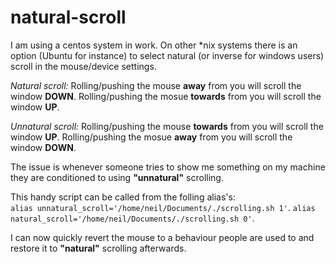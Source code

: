 # natural-scroll

I am using a centos system in work. On other \*nix systems there is an option (Ubuntu for instance) to select natural (or inverse for windows users) scroll in the mouse/device settings.

_Natural scroll:_
Rolling/pushing the mouse **away** from you will scroll the window **DOWN**. 
Rolling/pushing the mosue **towards** from you will scroll the window **UP**.

_Unnatural scroll:_
Rolling/pushing the mouse **towards** from you will scroll the window **UP**. 
Rolling/pushing the mosue **away** from you will scroll the window **DOWN**.

The issue is whenever someone tries to show me something on my machine they are conditioned to using **"unnatural"** scrolling.

This handy script can be called from the folling alias's:    
```alias unnatural_scroll='/home/neil/Documents/./scrolling.sh 1'```. 
```alias natural_scroll='/home/neil/Documents/./scrolling.sh 0'```. 
 
 I can now quickly revert the mouse to a behaviour people are used to and restore it to **"natural"** scrolling afterwards.
